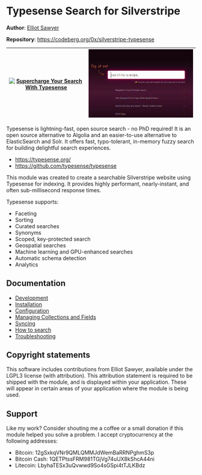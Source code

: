 # Typesense Search for Silverstripe

**Author**: [Elliot Sawyer](https://sawyer.nz)

**Repository**: https://codeberg.org/0x/silverstripe-typesense

| [![Supercharge Your Search With Typesense](http://img.youtube.com/vi/3ovkP2u4lbY/0.jpg)](http://www.youtube.com/watch?v=3ovkP2u4lbY "Supercharge Your Search With Typesense") | ![A demo embedded on the Typesense homepage](img/ts-docs.webp "A demo embedded on the Typesense homepage")  |
| -------- | ------- |

Typesense is lightning-fast, open source search - no PhD required!  It is an open source alternative to Algolia and an easier-to-use alternative to ElasticSearch and Solr. It offers fast, typo-tolerant, in-memory fuzzy search for building delightful search experiences.

* https://typesense.org/
* https://github.com/typesense/typesense

This module was created to create a searchable Silverstripe website using Typesense for indexing.  It provides highly performant, nearly-instant, and often sub-millisecond response times. 

Typesense supports:

* Faceting
* Sorting
* Curated searches
* Synonyms
* Scoped, key-protected search
* Geospatial searches
* Machine learning and GPU-enhanced searches
* Automatic schema detection
* Analytics

## Documentation

* [Development](docs/en/development.md)
* [Installation](docs/en/installation.md)
* [Configuration](docs/en/configuration.md)
* [Managing Collections and Fields](docs/en/collections.md)
* [Syncing](docs/en/syncing.md)
* [How to search](docs/en/searching.md)
* [Troubleshooting](docs/en/troubleshooting.md)

## Copyright statements

This software includes contributions from Elliot Sawyer, available under the LGPL3 license (with attribution). This attribution statement is required to be shipped with the module, and is displayed within your application. These will appear in certain areas of your application where the module is being used.

## Support

Like my work? Consider shouting me a coffee or a small donation if this module helped you solve a problem. I accept cryptocurrency at the following addresses:

* Bitcoin: 12gSxkqVNr9QMLQMMJdWemBaRRNPghmS3p
* Bitcoin Cash: 1QETPtssFRM981TGjVg74uUX8kShcA44ni
* Litecoin: LbyhaTESx3uQvwwd9So4sGSpi4tTJLKBdz
